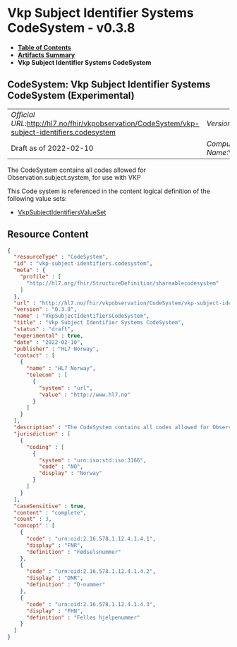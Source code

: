 # Vkp Subject Identifier Systems CodeSystem - v0.3.8

* [**Table of Contents**](toc.md)
* [**Artifacts Summary**](artifacts.md)
* **Vkp Subject Identifier Systems CodeSystem**

## CodeSystem: Vkp Subject Identifier Systems CodeSystem (Experimental) 

| | |
| :--- | :--- |
| *Official URL*:http://hl7.no/fhir/vkpobservation/CodeSystem/vkp-subject-identifiers.codesystem | *Version*:0.3.8 |
| Draft as of 2022-02-10 | *Computable Name*:VkpSubjectIdentifiersCodeSystem |

 
The CodeSystem contains all codes allowed for Observation.subject.system, for use with VKP 

 This Code system is referenced in the content logical definition of the following value sets: 

* [VkpSubjectIdentifiersValueSet](ValueSet-vkp-subject-identifiers.valueset.md)



## Resource Content

```json
{
  "resourceType" : "CodeSystem",
  "id" : "vkp-subject-identifiers.codesystem",
  "meta" : {
    "profile" : [
      "http://hl7.org/fhir/StructureDefinition/shareablecodesystem"
    ]
  },
  "url" : "http://hl7.no/fhir/vkpobservation/CodeSystem/vkp-subject-identifiers.codesystem",
  "version" : "0.3.8",
  "name" : "VkpSubjectIdentifiersCodeSystem",
  "title" : "Vkp Subject Identifier Systems CodeSystem",
  "status" : "draft",
  "experimental" : true,
  "date" : "2022-02-10",
  "publisher" : "HL7 Norway",
  "contact" : [
    {
      "name" : "HL7 Norway",
      "telecom" : [
        {
          "system" : "url",
          "value" : "http://www.hl7.no"
        }
      ]
    }
  ],
  "description" : "The CodeSystem contains all codes allowed for Observation.subject.system, for use with VKP",
  "jurisdiction" : [
    {
      "coding" : [
        {
          "system" : "urn:iso:std:iso:3166",
          "code" : "NO",
          "display" : "Norway"
        }
      ]
    }
  ],
  "caseSensitive" : true,
  "content" : "complete",
  "count" : 3,
  "concept" : [
    {
      "code" : "urn:oid:2.16.578.1.12.4.1.4.1",
      "display" : "FNR",
      "definition" : "Fødselsnummer"
    },
    {
      "code" : "urn:oid:2.16.578.1.12.4.1.4.2",
      "display" : "DNR",
      "definition" : "D-nummer"
    },
    {
      "code" : "urn:oid:2.16.578.1.12.4.1.4.3",
      "display" : "FHN",
      "definition" : "Felles hjelpenummer"
    }
  ]
}

```
